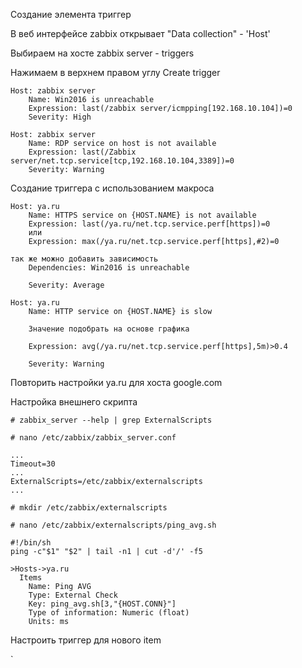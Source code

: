 Создание элемента триггер

В веб интерфейсе zabbix открывает "Data collection" - 'Host'

Выбираем на хосте zabbix server - triggers

Нажимаем в верхнем правом углу Create trigger

```
Host: zabbix server
    Name: Win2016 is unreachable
    Expression: last(/zabbix server/icmpping[192.168.10.104])=0     
    Severity: High
```

```
Host: zabbix server
    Name: RDP service on host is not available
    Expression: last(/Zabbix server/net.tcp.service[tcp,192.168.10.104,3389])=0
    Severity: Warning
```

Создание триггера с использованием макроса
```
Host: ya.ru 
    Name: HTTPS service on {HOST.NAME} is not available
    Expression: last(/ya.ru/net.tcp.service.perf[https])=0
    или
    Expression: max(/ya.ru/net.tcp.service.perf[https],#2)=0

так же можно добавить зависимость
    Dependencies: Win2016 is unreachable  

    Severity: Average
```
```
Host: ya.ru                                       
    Name: HTTP service on {HOST.NAME} is slow
    
    Значение подобрать на основе графика
    
    Expression: avg(/ya.ru/net.tcp.service.perf[https],5m)>0.4

    Severity: Warning
```

Повторить настройки ya.ru для хоста google.com


Настройка внешнего скрипта
```
# zabbix_server --help | grep ExternalScripts

# nano /etc/zabbix/zabbix_server.conf
```

```
...
Timeout=30
...
ExternalScripts=/etc/zabbix/externalscripts
...

```

```
# mkdir /etc/zabbix/externalscripts
```
```
# nano /etc/zabbix/externalscripts/ping_avg.sh
```

```
#!/bin/sh
ping -c"$1" "$2" | tail -n1 | cut -d'/' -f5
```
```
>Hosts->ya.ru
  Items
    Name: Ping AVG
    Type: External Check
    Key: ping_avg.sh[3,"{HOST.CONN}"]
    Type of information: Numeric (float)
    Units: ms
```
Настроить триггер для нового item

`

